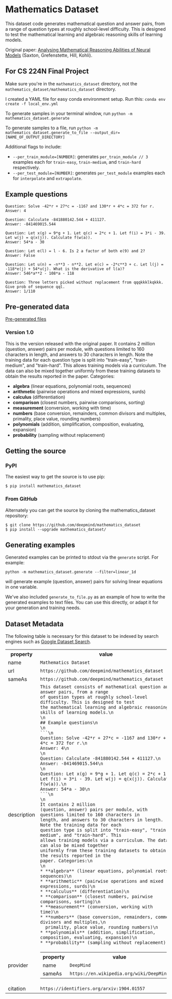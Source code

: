 # Mathematics Dataset

This dataset code generates mathematical question and answer pairs, from a range
of question types at roughly school-level difficulty. This is designed to test
the mathematical learning and algebraic reasoning skills of learning models.

Original paper: [Analysing Mathematical
Reasoning Abilities of Neural Models](https://openreview.net/pdf?id=H1gR5iR5FX)
(Saxton, Grefenstette, Hill, Kohli).

## For CS 224N Final Project

Make sure you're in the `mathematics_dataset` directory, not the `mathematics_dataset/mathematics_dataset` directory.

I created a YAML file for easy conda environment setup. Run this: `conda env create -f local_env.yml`

To generate samples in your terminal window, run `python -m mathematics_dataset.generate`

To generate samples to a file, run `python -m mathematics_dataset.generate_to_file --output_dir=[NAME_OF_OUTPUT_DIRECTORY]`

Additional flags to include: 
- `--per_train_module=[NUMBER]`: generates `per_train_module // 3` examples each for `train-easy`, `train-medium`, and `train-hard` respectively. 
- `--per_test_module=[NUMBER]`: generates `per_test_module` examples each for `interpolate` and `extrapolate`.


## Example questions

```
Question: Solve -42*r + 27*c = -1167 and 130*r + 4*c = 372 for r.
Answer: 4

Question: Calculate -841880142.544 + 411127.
Answer: -841469015.544

Question: Let x(g) = 9*g + 1. Let q(c) = 2*c + 1. Let f(i) = 3*i - 39. Let w(j) = q(x(j)). Calculate f(w(a)).
Answer: 54*a - 30

Question: Let e(l) = l - 6. Is 2 a factor of both e(9) and 2?
Answer: False

Question: Let u(n) = -n**3 - n**2. Let e(c) = -2*c**3 + c. Let l(j) = -118*e(j) + 54*u(j). What is the derivative of l(a)?
Answer: 546*a**2 - 108*a - 118

Question: Three letters picked without replacement from qqqkkklkqkkk. Give prob of sequence qql.
Answer: 1/110
```

## Pre-generated data

[Pre-generated files](https://console.cloud.google.com/storage/browser/mathematics-dataset)

### Version 1.0

This is the version released with the original paper. It contains 2 million
(question, answer) pairs per module, with questions limited to 160 characters in
length, and answers to 30 characters in length. Note the training data for each
question type is split into "train-easy", "train-medium", and "train-hard". This
allows training models via a curriculum. The data can also be mixed together
uniformly from these training datasets to obtain the results reported in the
paper. Categories:

* **algebra** (linear equations, polynomial roots, sequences)
* **arithmetic** (pairwise operations and mixed expressions, surds)
* **calculus** (differentiation)
* **comparison** (closest numbers, pairwise comparisons, sorting)
* **measurement** (conversion, working with time)
* **numbers** (base conversion, remainders, common divisors and multiples,
  primality, place value, rounding numbers)
* **polynomials** (addition, simplification, composition, evaluating, expansion)
* **probability** (sampling without replacement)

## Getting the source

### PyPI

The easiest way to get the source is to use pip:

```shell
$ pip install mathematics_dataset
```

### From GitHub

Alternately you can get the source by cloning the mathematics_dataset
repository:

```shell
$ git clone https://github.com/deepmind/mathematics_dataset
$ pip install --upgrade mathematics_dataset/
```

## Generating examples

Generated examples can be printed to stdout via the `generate` script. For
example:

```shell
python -m mathematics_dataset.generate --filter=linear_1d
```

will generate example (question, answer) pairs for solving linear equations in
one variable.

We've also included `generate_to_file.py` as an example of how to write the
generated examples to text files. You can use this directly, or adapt it for
your generation and training needs.

## Dataset Metadata
The following table is necessary for this dataset to be indexed by search
engines such as <a href="https://g.co/datasetsearch">Google Dataset Search</a>.
<div itemscope itemtype="http://schema.org/Dataset">
<table>
  <tr>
    <th>property</th>
    <th>value</th>
  </tr>
  <tr>
    <td>name</td>
    <td><code itemprop="name">Mathematics Dataset</code></td>
  </tr>
  <tr>
    <td>url</td>
    <td><code itemprop="url">https://github.com/deepmind/mathematics_dataset</code></td>
  </tr>
  <tr>
    <td>sameAs</td>
    <td><code itemprop="sameAs">https://github.com/deepmind/mathematics_dataset</code></td>
  </tr>
  <tr>
    <td>description</td>
    <td><code itemprop="description">This dataset consists of mathematical question and answer pairs, from a range
of question types at roughly school-level difficulty. This is designed to test
the mathematical learning and algebraic reasoning skills of learning models.\n
\n
## Example questions\n
\n
```\n
Question: Solve -42*r + 27*c = -1167 and 130*r + 4*c = 372 for r.\n
Answer: 4\n
\n
Question: Calculate -841880142.544 + 411127.\n
Answer: -841469015.544\n
\n
Question: Let x(g) = 9*g + 1. Let q(c) = 2*c + 1. Let f(i) = 3*i - 39. Let w(j) = q(x(j)). Calculate f(w(a)).\n
Answer: 54*a - 30\n
```\n
\n
It contains 2 million
(question, answer) pairs per module, with questions limited to 160 characters in
length, and answers to 30 characters in length. Note the training data for each
question type is split into "train-easy", "train-medium", and "train-hard". This
allows training models via a curriculum. The data can also be mixed together
uniformly from these training datasets to obtain the results reported in the
paper. Categories:\n
\n
* **algebra** (linear equations, polynomial roots, sequences)\n
* **arithmetic** (pairwise operations and mixed expressions, surds)\n
* **calculus** (differentiation)\n
* **comparison** (closest numbers, pairwise comparisons, sorting)\n
* **measurement** (conversion, working with time)\n
* **numbers** (base conversion, remainders, common divisors and multiples,\n
  primality, place value, rounding numbers)\n
* **polynomials** (addition, simplification, composition, evaluating, expansion)\n
* **probability** (sampling without replacement)</code></td>
  </tr>
  <tr>
    <td>provider</td>
    <td>
      <div itemscope itemtype="http://schema.org/Organization" itemprop="provider">
        <table>
          <tr>
            <th>property</th>
            <th>value</th>
          </tr>
          <tr>
            <td>name</td>
            <td><code itemprop="name">DeepMind</code></td>
          </tr>
          <tr>
            <td>sameAs</td>
            <td><code itemprop="sameAs">https://en.wikipedia.org/wiki/DeepMind</code></td>
          </tr>
        </table>
      </div>
    </td>
  </tr>
  <tr>
    <td>citation</td>
    <td><code itemprop="citation">https://identifiers.org/arxiv:1904.01557</code></td>
  </tr>
</table>
</div>
